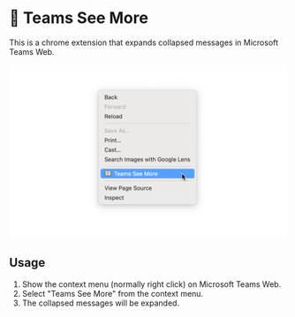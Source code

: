 # 🚀 Teams See More

This is a chrome extension that expands collapsed messages in Microsoft Teams Web.

![Screenshot](./screenshots/1280x800.png)

## Usage

1. Show the context menu (normally right click) on Microsoft Teams Web.
1. Select "Teams See More" from the context menu.
1. The collapsed messages will be expanded.
